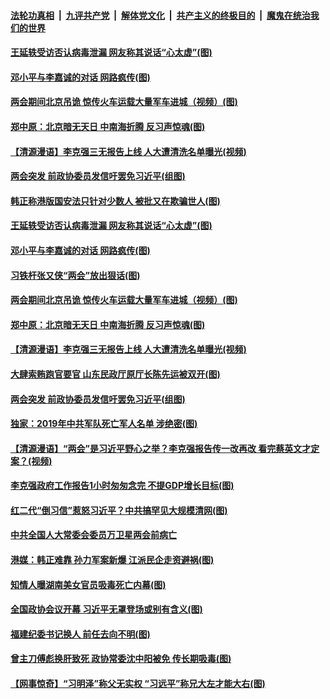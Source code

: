 ####  [法轮功真相](../../../../basic/blob/master/README.md?t=05242031) &nbsp;|&nbsp; [九评共产党](../../../../9ping.md/blob/master/README.md?t=05242031) &nbsp;|&nbsp; [解体党文化](../../../../jtdwh.md/blob/master/README.md?t=05242031)  &nbsp;|&nbsp; [共产主义的终极目的](../../../../gczydzjmd.md/blob/master/README.md?t=05242031) &nbsp;|&nbsp; [魔鬼在统治我们的世界](../../../../mgztzwmdsj.md/blob/master/README.md?t=05242031) 

#### [王延轶受访否认病毒泄漏 网友称其说话“心太虚”(图)](../pages/p2/934277.md?t=05242031) 

#### [邓小平与李嘉诚的对话 网路疯传(图)](../pages/p2/934286.md?t=05242031) 

#### [两会期间北京吊诡 惊传火车运载大量军车进城（视频）(图)](../pages/p2/934244.md?t=05242031) 

#### [郑中原：北京暗无天日 中南海折腾 反习声惊魂(图)](../pages/p2/934175.md?t=05242031) 

#### [【清源漫语】李克强三无报告上线 人大遭清洗名单曝光(视频)](../pages/p2/934216.md?t=05242031) 

#### [两会突发 前政协委员发信吁罢免习近平(组图)](../pages/p2/934152.md?t=05242031) 

#### [韩正称港版国安法只针对少数人 被批又在欺骗世人(图)](../pages/p2/934260.md?t=05242031) 

#### [王延轶受访否认病毒泄漏 网友称其说话“心太虚”(图)](../pages/p2/934277.md?t=05242031) 

#### [邓小平与李嘉诚的对话 网路疯传(图)](../pages/p2/934286.md?t=05242031) 

#### [习铁杆张又侠“两会”放出狠话(图)](../pages/p2/934255.md?t=05242031) 

#### [两会期间北京吊诡 惊传火车运载大量军车进城（视频）(图)](../pages/p2/934244.md?t=05242031) 

#### [郑中原：北京暗无天日 中南海折腾 反习声惊魂(图)](../pages/p2/934175.md?t=05242031) 

#### [【清源漫语】李克强三无报告上线 人大遭清洗名单曝光(视频)](../pages/p2/934216.md?t=05242031) 

#### [大肆索贿跑官要官 山东民政厅原厅长陈先运被双开(图)](../pages/p2/934160.md?t=05242031) 

#### [两会突发 前政协委员发信吁罢免习近平(组图)](../pages/p2/934152.md?t=05242031) 

#### [独家：2019年中共军队死亡军人名单 涉绝密(图)](../pages/p2/934106.md?t=05242031) 

#### [【清源漫语】“两会”是习近平野心之举？李克强报告传一改再改 看完蔡英文才定案？(视频)](../pages/p2/934088.md?t=05242031) 

#### [李克强政府工作报告1小时匆匆念完 不提GDP增长目标(图)](../pages/p2/934098.md?t=05242031) 

#### [红二代“倒习信”惹怒习近平？中共搞罕见大规模清网(图)](../pages/p2/934079.md?t=05242031) 

#### [中共全国人大常委会委员万卫星两会前病亡](../pages/p2/934048.md?t=05242031) 

#### [港媒：韩正难靠 孙力军案新爆 江派民企走资避祸(图)](../pages/p2/934039.md?t=05242031) 

#### [知情人曝湖南美女官员吸毒死亡内幕(图)](../pages/p2/933966.md?t=05242031) 

#### [全国政协会议开幕 习近平无罩登场或别有含义(图)](../pages/p2/933954.md?t=05242031) 

#### [福建纪委书记换人 前任去向不明(图)](../pages/p2/933950.md?t=05242031) 

#### [曾主刀傅彪换肝致死 政协常委沈中阳被免 传长期吸毒(图)](../pages/p2/933932.md?t=05242031) 

#### [【网事惊奇】“习明泽”称父无实权 “习远平”称兄大左才能大右(图)](../pages/p2/933917.md?t=05242031) 

